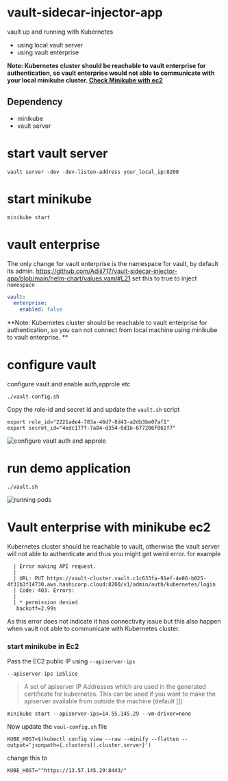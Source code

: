 # vault-sidecar-injector-app
vault up and running with Kubernetes

- using local vault server
- using vault enterprise

**Note: Kubernetes cluster should be reachable to vault enterprise for authentication, so vault enterprise would not able to communicate with your local minikube cluster.  [Check Minikube with ec2](https://github.com/Adiii717/vault-sidecar-injector-app/blob/main/README.md#vault-enterprise-with-minikube-ec2)**

## Dependency
- minikube
- vault server

# start vault server

```shell
vault server -dev -dev-listen-address your_local_ip:8200
```

# start minikube
```
minikube start
```

# vault enterprise

The only change for vault enterprise is the namespace for vault, by default its admin.
https://github.com/Adiii717/vault-sidecar-injector-app/blob/main/helm-chart/values.yaml#L21
set this to true to inject `namespace`
```yaml
vault:
  enterprise: 
    enabled: false
```
**Note: Kubernetes cluster should be reachable to vault enterprise for authentication, so you can not connect  from local machine using minikube to vault enterprise.
**

# configure vault
configure vault and enable auth,approle etc
```shell
./vault-config.sh

```
Copy the role-id and secret id and update the `vault.sh` script
```shell
export role_id="2221ade4-783a-46d7-8d43-a2db3be07af1"
export secret_id="4edc177f-7a84-d354-0d1b-677206f861f7"
```
![configure vault auth and approle](https://github.com/Adiii717/vault-sidecar-injector-demo/blob/main/images/pod-running-with-vault.png)



# run demo application

```shell
./vault.sh
```
![running pods](https://github.com/Adiii717/vault-sidecar-injector-demo/blob/main/images/pod-running-with-vault.png)


# Vault enterprise with minikube ec2

Kubernetes cluster should be reachable to vault, otherwise the vault server will not able to authenticate and thus you might get weird  error. for example
```shell
  | Error making API request.
  |
  | URL: PUT https://vault-cluster.vault.c1c633fa-91ef-4e86-b025-4f31b3f14730.aws.hashicorp.cloud:8200/v1/admin/auth/kubernetes/login
  | Code: 403. Errors:
  |
  | * permission denied
   backoff=2.99s
 ```
 As this error does not indicate it has connectivity issue but this also happen when vault not able to communicate with Kubernetes cluster.
 
 
 ### start minikube in Ec2
Pass the EC2 public IP using `--apiserver-ips`

`--apiserver-ips ipSlice`            

>A set of apiserver IP Addresses which are used in the generated certificate for kubernetes.  This can be used if you want to make the apiserver available from outside the machine (default [])
      

 ```shell
 minikube start --apiserver-ips=14.55.145.29 --vm-driver=none
 ```

Now update the `vaul-config.sh` file

```
KUBE_HOST=$(kubectl config view --raw --minify --flatten --output='jsonpath={.clusters[].cluster.server}')
```
change this to
```
KUBE_HOST=""https://13.57.145.29:8443/"
```


